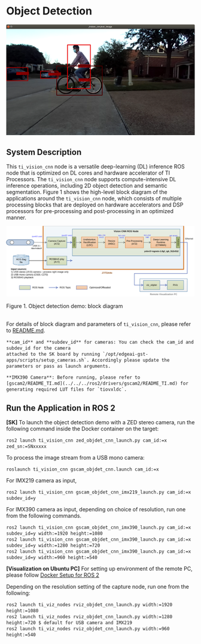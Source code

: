 Object Detection
================

![](docs/objdet_rviz.png)
<br />

## System Description

This `ti_vision_cnn` node is a versatile deep-learning (DL) inference ROS node that is optimized on DL cores and hardware accelerator of TI Processors. The `ti_vision_cnn` node supports compute-intensive DL inference operations, including 2D object detection and semantic segmentation. Figure 1 shows the high-level block diagram of the applications around the `ti_vision_cnn` node, which consists of multiple processing blocks that are deployed on hardware accelerators and DSP processors for pre-processing and post-processing in an optimized manner.


![](docs/objdet_demo_block_diagram.svg)
<figcaption>Figure 1. Object detection demo: block diagram</figcaption>
<br />

For details of block diagram and parameters of `ti_vision_cnn`, please refer to [README.md](./README.md).

```{note}
**cam_id** and **subdev_id** for cameras: You can check the cam_id and subdev_id for the camera
attached to the SK board by running `/opt/edgeai-gst-apps/scripts/setup_cameras.sh`. Accordingly please update the parameters or pass as launch arguments.
```

```{note}
**IMX390 Camera**: Before running, please refer to [gscam2/README_TI.md](../../../ros2/drivers/gscam2/README_TI.md) for generating required LUT files for `tiovxldc`.
```
<!-- ## Run the Application in ROS 1

**[SK]** To launch the object detection demo with playing back a ROSBAG file, run the following command inside the Docker container on the the target SK board:
```
roslaunch ti_vision_cnn bag_objdet_cnn.launch
```

To process the image stream from a ZED stereo camera:
```
roslaunch ti_vision_cnn zed_objdet_cnn.launch video_id:=x zed_sn:=SNxxxxx
```

To process the image stream from a USB mono camera:
```
roslaunch ti_vision_cnn gscam_objdet_cnn.launch video_id:=x
```

For IMX219 camera as input,
```
roslaunch ti_vision_cnn gscam_objdet_cnn_imx219.launch video_id:=x subdev_id=y
```

For IMX390 camera as input, depending on choice of resolution, run one from the following.
```
roslaunch ti_vision_cnn gscam_objdet_cnn_imx390.launch cam_id:=x subdev_id=y width:=1920 height:=1080
roslaunch ti_vision_cnn gscam_objdet_cnn_imx390.launch cam_id:=x subdev_id=y width:=1280 height:=720
roslaunch ti_vision_cnn gscam_objdet_cnn_imx390.launch cam_id:=x subdev_id=y width:=960 height:=540
```

**[Visualization on Ubuntu PC]** For setting up environment of the remote PC, please follow [Docker Setup for ROS 1](../../../docker/setting_docker_ros1.md)

To launch visualization, depending on the resolution setting of the capture node run one from the following:
```
roslaunch ti_viz_nodes rviz_objdet_cnn.launch width:=1920 height:=1080
roslaunch ti_viz_nodes rviz_objdet_cnn.launch width:=1280 height:=720 # default for USB camera and IMX219
roslaunch ti_viz_nodes rviz_objdet_cnn.launch width:=960 height:=540
``` -->

## Run the Application in ROS 2

**[SK]** To launch the object detection demo with a ZED stereo camera, run the following command inside the Docker container on the target:
```
ros2 launch ti_vision_cnn zed_objdet_cnn_launch.py cam_id:=x zed_sn:=SNxxxxx
```

To process the image stream from a USB mono camera:
```
roslaunch ti_vision_cnn gscam_objdet_cnn.launch cam_id:=x
```

For IMX219 camera as input,
```
ros2 launch ti_vision_cnn gscam_objdet_cnn_imx219_launch.py cam_id:=x subdev_id=y
```

For IMX390 camera as input, depending on choice of resolution, run one from the following commands.
```
ros2 launch ti_vision_cnn gscam_objdet_cnn_imx390_launch.py cam_id:=x subdev_id=y width:=1920 height:=1080
ros2 launch ti_vision_cnn gscam_objdet_cnn_imx390_launch.py cam_id:=x subdev_id=y width:=1280 height:=720
ros2 launch ti_vision_cnn gscam_objdet_cnn_imx390_launch.py cam_id:=x subdev_id=y width:=960 height:=540
```

**[Visualization on Ubuntu PC]** For setting up environment of the remote PC, please follow [Docker Setup for ROS 2](../../../docker/setting_docker_ros2.md)

Depending on the resolution setting of the capture node, run one from the following:
```
ros2 launch ti_viz_nodes rviz_objdet_cnn_launch.py width:=1920 height:=1080
ros2 launch ti_viz_nodes rviz_objdet_cnn_launch.py width:=1280 height:=720 $ default for USB camera and IMX219
ros2 launch ti_viz_nodes rviz_objdet_cnn_launch.py width:=960 height:=540
```

